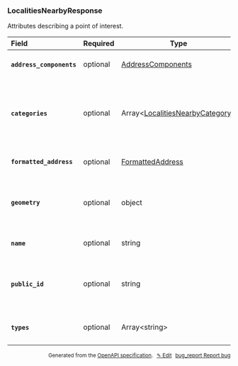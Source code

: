 <!--- This is a generated file, do not edit! -->
<!--- [START woosmap_http_schema_localitiesnearbyresponse] -->
<h3 class="schema-object" id="LocalitiesNearbyResponse">LocalitiesNearbyResponse</h3>

Attributes describing a point of interest.

| Field                                                                                                                                 | Required | Type                                                                                          | Description                                                                                                                                                                                       |
| :------------------------------------------------------------------------------------------------------------------------------------ | -------- | --------------------------------------------------------------------------------------------- | ------------------------------------------------------------------------------------------------------------------------------------------------------------------------------------------------- |
| <h4 id="LocalitiesNearbyResponse-address_components" class="add-link schema-object-property-key"><code>address_components</code></h4> | optional | [AddressComponents](#AddressComponents "AddressComponents")                                   | See [AddressComponents](#AddressComponents "AddressComponents") for more information.                                                                                                             |
| <h4 id="LocalitiesNearbyResponse-categories" class="add-link schema-object-property-key"><code>categories</code></h4>                 | optional | Array&lt;[LocalitiesNearbyCategory](#LocalitiesNearbyCategory "LocalitiesNearbyCategory")&gt; | <div class="ref-property-description"><p>An array containing the categories of the result.</p><p>See <a href="#LocalitiesNearbyCategory">LocalitiesNearbyCategory</a> for more information.</div> |
| <h4 id="LocalitiesNearbyResponse-formatted_address" class="add-link schema-object-property-key"><code>formatted_address</code></h4>   | optional | [FormattedAddress](#FormattedAddress "FormattedAddress")                                      | See [FormattedAddress](#FormattedAddress "FormattedAddress") for more information.                                                                                                                |
| <h4 id="LocalitiesNearbyResponse-geometry" class="add-link schema-object-property-key"><code>geometry</code></h4>                     | optional | object                                                                                        | <div class="nonref-property-description"><p>The location of the result, in latitude and longitude, eventually associated with a Viewport.</p></div>                                               |
| <h4 id="LocalitiesNearbyResponse-name" class="add-link schema-object-property-key"><code>name</code></h4>                             | optional | string                                                                                        | <div class="nonref-property-description"><p>The name of the result.</p></div>                                                                                                                     |
| <h4 id="LocalitiesNearbyResponse-public_id" class="add-link schema-object-property-key"><code>public_id</code></h4>                   | optional | string                                                                                        | <div class="nonref-property-description"><p>Contains a unique ID for each result. Please use this ID to give feedbacks on results.</p></div>                                                      |
| <h4 id="LocalitiesNearbyResponse-types" class="add-link schema-object-property-key"><code>types</code></h4>                           | optional | Array&lt;string&gt;                                                                           | <div class="nonref-property-description"><p>An array containing the types of the result.</p></div>                                                                                                |

<p style="text-align: right; font-size: smaller;">Generated from the <a data-label="openapi-github" href="https://github.com/woosmap/openapi-specification" title="Woosmap OpenAPI Specification" class="external">OpenAPI specification</a>.
<a data-label="openapi-github-woosmap-http-schema-localitiesnearbyresponse" data-action="edit" style="margin-left: 5px;" href="https://github.com/woosmap/openapi-specification/blob/main/specification/schemas/LocalitiesNearbyResponse.yml" title="Edit on GitHub">✎ Edit</a>
<a data-label="openapi-github-woosmap-http-schema-localitiesnearbyresponse" data-action="bug" style="margin-left: 5px;" href="https://github.com/woosmap/openapi-specification/issues/new?assignees=&labels=type%3A+bug%2C+triage+me&template=bug_report.md&title=[schemas] Bug - LocalitiesNearbyResponse" title="File bug for schemas on GitHub"><span class="material-icons">bug_report</span> Report bug</a>
</p>

<!--- [END woosmap_http_schema_localitiesnearbyresponse] -->
